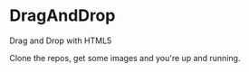 # DragAndDrop

Drag and Drop with HTML5

Clone the repos, get some images and you're up and running.

